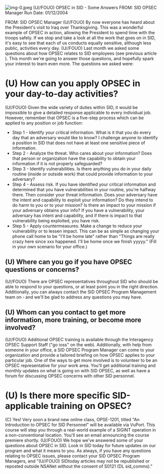 ![img-0.jpeg](img-0.jpeg)
(U//FOUO) OPSEC in SID - Some Answers
FROM: SID OPSEC Manager
Run Date: 01/12/2004

FROM: SID OPSEC Manager
(U//FOUO) By now everyone has heard about the President's visit to Iraq over Thanksgiving. This was a wonderful example of OPSEC in action, allowing the President to spend time with the troops safely. If we stop and take a look at all the work that goes on in SID, it's easy to see that each of us conducts equally sensitive, although less public, activities every day.
(U//FOUO) Last month we asked some questions about how OPSEC relates to SID employees (see previous article ). This month we're going to answer those questions, and hopefully spark your interest to learn even more. The questions we asked were:

# (U) How can you apply OPSEC in your day-to-day activities? 

(U//FOUO) Given the wide variety of duties within SID, it would be impossible to give a detailed response applicable to every individual job. However, remember that OPSEC is a five-step process which can be applied to any position or job function:

- Step 1 - Identify your critical information. What is it that you do every day that an adversary would like to know? I challenge anyone to identify a position in SID that does not have at least one sensitive piece of information.
- Step 2 - Analyze the threat. Who cares about your information? Does that person or organization have the capability to obtain your information if it is not properly safeguarded?
- Step 3 - Identify vulnerabilities. Is there anything you do in your daily routine (inside or outside work) that could provide information to your adversary?
- Step 4 - Assess risk. If you have identified your critical information and determined that you have vulnerabilities in your routine, you're halfway there. Then consider your threat information. Does your adversary have the intent and capability to exploit your information? Do they intend to do harm to you or to your mission? Is there an impact to your mission if your adversary obtains your info? If you have a vulnerability, your adversary has intent and capability, and if there is impact to that vulnerability being exploited, you have risk.
- Step 5 - Apply countermeasures. Make a change to reduce your vulnerability or to lessen impact. This can be as simple as changing your phone call home to be "I'll be home late" rather than "Things are really crazy here since xxx happened. I'll be home once we finish yyyyy." (Fill in your own scenario for your office.)


## (U) Where can you go if you have OPSEC questions or concerns?

(U//FOUO) There are OPSEC representatives throughout SID who should be able to respond to your questions, or at least point you in the right direction. Additionally, you can always contact the SID OPSEC Program Management team on $\square$ and we'll be glad to address any questions you may have.

## (U) Whom can you contact to get more information, more training, or become more involved?

(U//FOUO) Additional OPSEC training is available through the Interagency OPSEC Support Staff ("go ioss" on the web). Additionally, with help from someone in your office, a SID OPSEC Program Manager can come to your organization and provide a tailored briefing on how OPSEC
applies to your particular job. One of the ways to get more involved is to volunteer to be an OPSEC representative for your work area. You'll get additional training and monthly updates on what is going on with SID OPSEC, as well as have a forum for discussing OPSEC concerns with other SID personnel.

# (U) Is there more specific SID-applicable training on OPSEC? 

(C) Yes! Very soon a brand new online class, OPSE-1201, titled "An Introduction to OPSEC for SID Personnel" will be available via VuPort. This course will step you through a real-world example of a SIGINT operation in a non-conventional location. You'll see an email announcing the course premiere shortly.
(U//FOUO) We hope we've answered some of your questions about OPSEC in SID. Look in SID today for future updates on our program and what it means to you. As always, if you have any questions relating to OPSEC issues, please contact your SID OPSEC Program Managers, and
"(U//FOUO) SIDtoday articles may not be republished or reposted outside NSANet without the consent of S0121 (DL sid_comms)."

